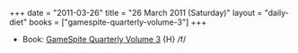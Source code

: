 +++
date = "2011-03-26"
title = "26 March 2011 (Saturday)"
layout = "daily-diet"
books = ["gamespite-quarterly-volume-3"]
+++

<ul>
<li class="entry Book">Book: <a href="/books/gamespite-quarterly-volume-3">GameSpite Quarterly Volume 3</a> {H} /f/</li>
</ul>